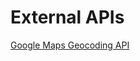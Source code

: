 # External APIs

[Google Maps Geocoding API](https://developers.google.com/maps/documentation/geocoding/overview)
